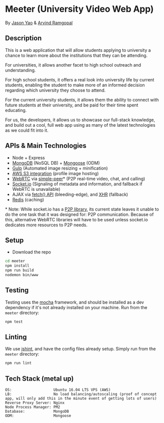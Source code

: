 # Meeter (University Video Web App)
By [Jason Yao](https://github.com/JasonYao) & [Arvind Ramgopal](https://github.com/arvind001)

## Description
This is a web application that will allow students
applying to university a chance to learn more about
the institutions that they can be attending.

For universities, it allows another facet to high
school outreach and understanding.

For high school students, it offers a real look
into university life by current students, enabling
the student to make more of an informed decision
regarding which university they choose to attend.

For the current university students, it allows
them the ability to connect with future students
at their university, and be paid for their time
spent educating.

For us, the developers, it allows us to showcase
our full-stack knowledge, and build out a cool,
full web app using as many of the latest technologies
as we could fit into it.

## APIs & Main Technologies
- Node + Express
- [MongoDB](https://www.mongodb.com/) (NoSQL DB) + [Mongoose](http://mongoosejs.com/) (ODM)
- [Gulp](http://gulpjs.com/) (Automated image resizing + minification)
- [AWS S3 integration](https://aws.amazon.com/s3/) (profile image hosting)
- [WebRTC](https://webrtc.org/) via [simple-peer](https://github.com/feross/simple-peer)* (P2P real-time video, chat, and calling)
- [Socket.io](http://socket.io/) (Signaling of metadata and information, and fallback if WebRTC is unavailable)
- AJAX via [fetch() API](https://developer.mozilla.org/en-US/docs/Web/API/Fetch_API/Using_Fetch) (bleeding-edge), and [XHR](https://developer.mozilla.org/en-US/docs/Web/API/XMLHttpRequest) (fallback)
- [Redis](https://redis.io/) (caching)

\* Note: While socket.io has a [P2P library](https://github.com/socketio/socket.io-p2p),
its current state leaves it unable to do the one
task that it was designed for: P2P communication.
Because of this, alternative WebRTC libraries will
have to be used unless socket.io dedicates more
resources to P2P needs.

## Setup
- Download the repo

```sh
cd meeter
npm install
npm run build
nodemon bin/www
```

## Testing
Testing uses the [mocha](https://mochajs.org/) framework,
and should be installed as a dev dependency if it's not
already installed on your machine. Run from the `meeter` directory:

```sh
npm test
```

## Linting
We use [jshint](http://jshint.com/), and have the config files already setup.
Simply run from the `meeter` directory:
```sh
npm run lint
```

## Tech Stack (metal up)
```
OS:                   Ubuntu 16.04 LTS VPS (AWS)
LB:                   No load balancing/autoscaling (proof of concept app, will only add this in the minute event of getting lots of users)
Reverse Proxy Server: Nginx
Node Process Manager: PM2
Database:             MongoDB
ODM:                  Mongoose
```
